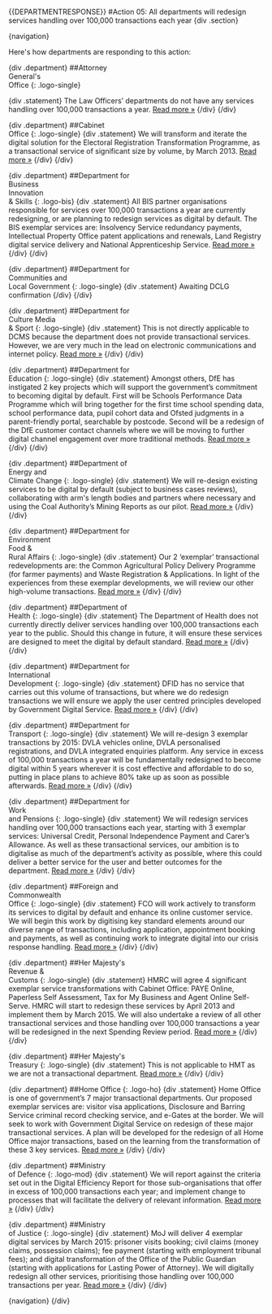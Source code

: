{{DEPARTMENTRESPONSE}}
#Action 05: All departments will redesign services handling over 100,000 transactions each year
{div .section}

{navigation}

Here's how departments are responding to this action:



{div .department}
##Attorney <br> General's <br> Office
{: .logo-single}

{div .statement}
The Law Officers’ departments do not have any services handling over 100,000 transactions a year. [Read more »](https://www.gov.uk/government/publications/law-officers-departments-digital-strategy)
{/div}
{/div}

{div .department}
##Cabinet<br>Office
{: .logo-single}
{div .statement}
We will transform and iterate the digital solution for the Electoral Registration Transformation Programme, as a transactional service of significant size by volume, by March 2013. [Read more »](http://www.cabinetoffice.gov.uk/resource-library/cabinet-office-digital-strategy)
{/div}
{/div}

{div .department}
##Department for<br>Business<br>Innovation<br>& Skills
{: .logo-bis}
{div .statement}
All BIS partner organisations responsible for services over 100,000 transactions a year are currently redesigning, or are planning to redesign services as digital by default. The BIS exemplar services are: Insolvency Service redundancy payments, Intellectual Property Office patent applications and renewals, Land Registry digital service delivery and National Apprenticeship Service. [Read more »](http://discuss.bis.gov.uk/digitalstrategy)
{/div}
{/div}

{div .department}
##Department for<br>Communities and<br>Local Government
{: .logo-single}
{div .statement}
Awaiting DCLG confirmation
{/div}
{/div}

{div .department}
##Department for<br>Culture Media<br>& Sport
{: .logo-single}
{div .statement}
This is not directly applicable to DCMS because the department does not provide transactional services. However, we are very much in the lead on electronic communications and internet policy. [Read more »](http://www.dcms.gov.uk/publications/9586.aspx)
{/div}
{/div}


{div .department}
##Department for<br>Education
{: .logo-single}
{div .statement}
Amongst others, DfE has instigated 2 key projects which will support the government’s commitment to becoming digital by default. First will be Schools Performance Data Programme which will bring together for the first time school spending data, school performance data, pupil cohort data and Ofsted judgments in a parent-friendly portal, searchable by postcode. Second will be a redesign of the DfE customer contact channels where we will be moving to further digital channel engagement over more traditional methods. [Read more »](http://www.education.gov.uk/digitalstrategy)
{/div}
{/div}

{div .department}
##Department of<br>Energy and<br>Climate Change
{: .logo-single}
{div .statement}
We will re-design existing services to be digital by default (subject to business cases reviews), collaborating with arm's length bodies and partners where necessary and using the Coal Authority’s Mining Reports as our pilot. [Read more »](http://www.decc.gov.uk/en/content/cms/about/our_goals/our_goals.aspx#dds)
{/div}
{/div}


{div .department}
##Department for<br>Environment<br>Food &<br>Rural Affairs
{: .logo-single}
{div .statement}
Our 2 ‘exemplar’ transactional redevelopments are: the Common Agricultural Policy Delivery Programme (for farmer payments) and Waste Registration & Applications. In light of the experiences from these exemplar developments, we will review our other high-volume transactions. [Read more »](http://www.defra.gov.uk/publications/2012/12/20/pb13863-digital-strategy-2012/)
{/div}
{/div}

{div .department}
##Department of<br>Health
{: .logo-single}
{div .statement}
The Department of Health does not currently directly deliver services handling over 100,000 transactions each year to the public. Should this change in future, it will ensure these services are designed to meet the digital by default standard. [Read more »](http://digitalhealth.dh.gov.uk/digital-strategy)
{/div}
{/div}


{div .department}
##Department for<br>International<br>Development
{: .logo-single}
{div .statement}
DFID has no service that carries out this volume of transactions, but where we do redesign transactions we will ensure we apply the user centred principles developed by Government Digital Service. [Read more »](http://www.dfid.gov.uk/about-us/How-we-measure-progress/dfid-digital-strategy/)
{/div}
{/div}

{div .department}
##Department for<br>Transport
{: .logo-single}
{div .statement}
We will re-design 3 exemplar transactions by 2015: DVLA vehicles online, DVLA personalised registrations, and DVLA integrated enquiries platform. Any service in excess of 100,000 transactions a year will be fundamentally redesigned to become digital within 5 years wherever it is cost effective and affordable to do so, putting in place plans to achieve 80% take up as soon as possible afterwards. [Read more »](https://www.gov.uk/government/publications/department-for-transport-digital-strategy)
{/div}
{/div}

{div .department}
##Department for<br>Work<br>and Pensions
{: .logo-single}
{div .statement}
We will redesign services handling over 100,000 transactions each year, starting with 3 exemplar services: Universal Credit, Personal Independence Payment and Carer’s Allowance. As well as these transactional services, our ambition is to digitalise as much of the department’s activity as possible, where this could deliver a better service for the user and better outcomes for the department. [Read more »](http://www.dwp.gov.uk/publications/corporate-publications/digital-strategy.shtml)
{/div}
{/div}


{div .department}
##Foreign and<br>Commonwealth<br>Office
{: .logo-single}
{div .statement}
FCO will work actively to transform its services to digital by default and enhance its online customer service. We will begin this work by digitising key standard elements around our diverse range of transactions, including application, appointment booking and payments, as well as continuing work to integrate digital into our crisis response handling. [Read more »](https://www.gov.uk/government/publications/the-fco-digital-strategy)
{/div}
{/div}

{div .department}
##Her Majesty's<br>Revenue &<br>Customs
{: .logo-single}
{div .statement}
HMRC will agree 4 significant exemplar service transformations with Cabinet Office: PAYE Online, Paperless Self Assessment, Tax for My Business and Agent Online Self-Serve. HMRC will start to redesign these services by April 2013 and implement them by March 2015. We will also undertake a review of all other transactional services and those handling over 100,000 transactions a year will be redesigned in the next Spending Review period. [Read more »](http://www.hmrc.gov.uk/about/2012-digital-strategy.pdf)
{/div}
{/div}

{div .department}
##Her Majesty's<br>Treasury
{: .logo-single}
{div .statement}
This is not applicable to HMT as we are not a transactional department. [Read more »](http://www.hm-treasury.gov.uk/digital_strategy.htm)
{/div}
{/div}

{div .department}
##Home Office
{: .logo-ho}
{div .statement}
Home Office is one of government’s 7 major transactional departments. Our proposed exemplar services are: visitor visa applications, Disclosure and Barring Service criminal record checking service, and e-Gates at the border. We will seek to work with Government Digital Service on redesign of these major transactional services. A plan will be developed for the redesign of all Home Office major transactions, based on the learning from the transformation of these 3 key services. [Read more »](http://www.homeoffice.gov.uk/publications/about-us/corporate-publications/ho-digital-strategy/)
{/div}
{/div}

{div .department}
##Ministry<br>of Defence
{: .logo-mod}
{div .statement}
We will report against the criteria set out in the Digital Efficiency Report for those sub-organisations that offer in excess of 100,000 transactions each year; and implement change to processes that will facilitate the delivery of relevant information. [Read more »](https://www.gov.uk/government/publications/digital-in-defence)
{/div}
{/div}

{div .department}
##Ministry<br>of Justice
{: .logo-single}
{div .statement}
MoJ will deliver 4 exemplar digital services by March 2015: prisoner visits booking; civil claims (money claims, possession claims); fee payment (starting with employment tribunal fees); and digital transformation of the Office of the Public Guardian (starting with applications for Lasting Power of Attorney). We will digitally redesign all other services, prioritising those handling over 100,000 transactions per year. [Read more »](http://open.justice.gov.uk/digital-strategy/#theme-01-transforming-our-services)
{/div}
{/div}

{navigation}
{/div}





